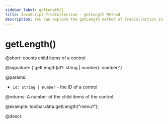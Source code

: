 ```yaml
---
sidebar_label: getLength()
title: JavaScript TreeCollection - getLength Method 
description: You can explore the getLength method of TreeCollection in the documentation of the DHTMLX JavaScript UI library. Browse developer guides and API reference, try out code examples and live demos, and download a free 30-day evaluation version of DHTMLX Suite.
---
```


# getLength()

@short: counts child items of a control

@signature: {'getLength(id?: string | number): number;'}

@params:
- `id: string | number` - the ID of a control

@returns:
A number of the child items of the control.

@example:
toolbar.data.getLength("menu1");

@descr:
